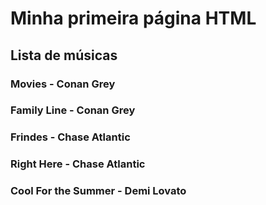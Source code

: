 # Minha primeira página HTML
## Lista de músicas
### Movies - Conan Grey
### Family Line - Conan Grey
### Frindes - Chase Atlantic
### Right Here - Chase Atlantic
### Cool For the Summer - Demi Lovato
